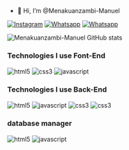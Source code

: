 - 👋 Hi, I’m @Menakuanzambi-Manuel
  
[![Instagram]( 	https://img.shields.io/badge/Instagram-E4405F?style=for-the-badge&logo=instagram&logoColor=white)](https://instagram.com/mena_chinho)
[![Whatsapp]( 	https://img.shields.io/badge/WhatsApp-25D366?style=for-the-badge&logo=whatsapp&logoColor=white)](https://whatsapp.com/menachinho)
[![Whatsapp]( 	 	https://img.shields.io/badge/Facebook-1877F2?style=for-the-badge&logo=facebook&logoColor=white)](https://whatsapp.com/menachinho)

![Menakuanzambi-Manuel GitHub stats](https://github-readme-stats.vercel.app/api?username=menakuanzambi-manuel&show_icons=true&theme=radical)

### Technologies I use Font-End
<div style="display: inline_block">
    <img align="center" alt="html5" src="https://img.shields.io/badge/HTML5-E34F26?style=for-the-badge&logo=html5&logoColor=white"/>    
   <img align="center" alt="css3" src="https://img.shields.io/badge/CSS3-1572B6?style=for-the-badge&logo=css3&logoColor=white"/>
   <img align="center" alt="javascript" src="https://img.shields.io/badge/JavaScript-F7DF1E?style=for-the-badge&logo=javascript&logoColor=black"/>
</div>

### Technologies I use Back-End
<div style="display: inline_block">
    <img align="center" alt="html5" src="https://img.shields.io/badge/Laravel-FF2D20?style=for-the-badge&logo=laravel&logoColor=white"/>    
   <img align="center" alt="javascript" src="https://img.shields.io/badge/PHP-777BB4?style=for-the-badge&logo=php&logoColor=white"/>
   <img align="center" alt="css3" src="https://img.shields.io/badge/Spring-6DB33F?style=for-the-badge&logo=spring&logoColor=white"/>
   <img align="center" alt="css3" src="https://img.shields.io/badge/Java-ED8B00?style=for-the-badge&logo=openjdk&logoColor=white"/>
</div>

### database manager
<div style="display: inline_block">
    <img align="center" alt="html5" src=https://img.shields.io/badge/MySQL-00000F?style=for-the-badge&logo=mysql&logoColor=white/>    
   <img align="center" alt="javascript" src="https://img.shields.io/badge/PostgreSQL-316192?style=for-the-badge&logo=postgresql&logoColor=white"/>
</div>
